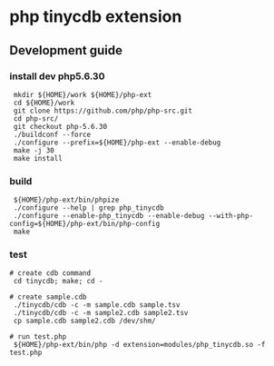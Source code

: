 php tinycdb extension
=====================


Development guide
-----------------

### install dev php5.6.30

```
 mkdir ${HOME}/work ${HOME}/php-ext
 cd ${HOME}/work
 git clone https://github.com/php/php-src.git
 cd php-src/
 git checkout php-5.6.30
 ./buildconf --force
 ./configure --prefix=${HOME}/php-ext --enable-debug
 make -j 30
 make install
```

### build

```
 ${HOME}/php-ext/bin/phpize
 ./configure --help | grep php_tinycdb
 ./configure --enable-php_tinycdb --enable-debug --with-php-config=${HOME}/php-ext/bin/php-config
 make
```

### test 

```
# create cdb command
 cd tinycdb; make; cd -

# create sample.cdb
 ./tinycdb/cdb -c -m sample.cdb sample.tsv
 ./tinycdb/cdb -c -m sample2.cdb sample2.tsv
 cp sample.cdb sample2.cdb /dev/shm/

# run test.php
 ${HOME}/php-ext/bin/php -d extension=modules/php_tinycdb.so -f test.php
```
